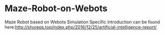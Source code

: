 # Maze-Robot-on-Webots
Maze Robot based on Webots Simulation
Specific introduction can be found here:http://shoreqs.top/index.php/2016/12/25/artificial-intelligence-report/
